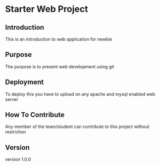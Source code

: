 # Starter Web Project 

## Introduction 
This is an introduction to web application for newbie

## Purpose 
The purpose is to present web development using git

## Deployment
To deploy this you have to upload on any apache and mysql enabled web server

## How To Contribute
Any member of the team/student can contribute to this project without restriction

## Version 
version 1.0.0

